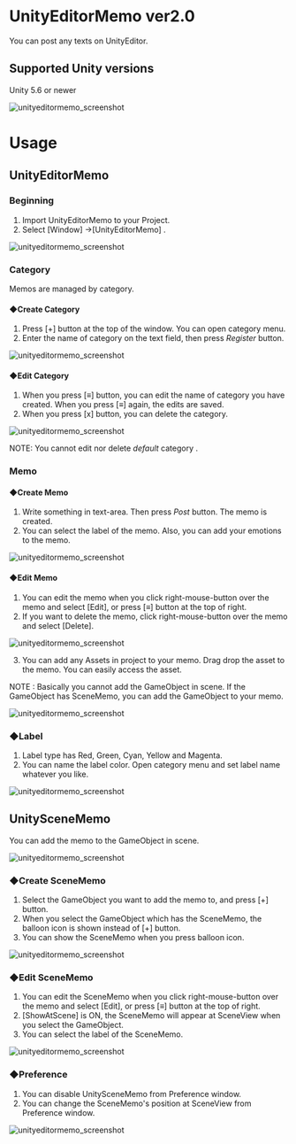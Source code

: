 # UnityEditorMemo ver2.0
You can post any texts on UnityEditor.  
## Supported Unity versions  
Unity 5.6 or newer

![unityeditormemo_screenshot](https://github.com/charcolle/UnityEditorMemo/blob/master/UnityEditorMemo_Screenshot_v2.0.png?raw=true)


# Usage
## UnityEditorMemo
### Beginning

1. Import UnityEditorMemo to your Project.
2. Select [Window] ->[UnityEditorMemo] .

![unityeditormemo_screenshot](https://github.com/charcolle/UnityEditorMemo/blob/master/DescFiles/image/unityeditormemo_1_1.png)

### Category
Memos are managed by category.
#### ◆Create Category
1. Press [+] button at the top of the window. You can open category menu.
2. Enter the name of category on the text field, then press *Register* button. 

![unityeditormemo_screenshot](https://github.com/charcolle/UnityEditorMemo/blob/master/DescFiles/image/unityeditormemo_2_1.png)

#### ◆Edit Category
1. When you press [≡] button, you can edit the name of category you have created. When you press [≡] again, the edits are saved.
2. When you press [x] button, you can delete the category.

![unityeditormemo_screenshot](https://github.com/charcolle/UnityEditorMemo/blob/master/DescFiles/gif/unityeditormemo_category.gif)

NOTE: You cannot edit nor delete  *default* category .

### Memo
#### ◆Create Memo

1. Write something in text-area. Then press *Post* button. The memo is created.
2. You can select the label of the memo. Also, you can add your emotions to the memo.

![unityeditormemo_screenshot](https://github.com/charcolle/UnityEditorMemo/blob/master/DescFiles/image/unityeditormemo_3_1.png)

#### ◆Edit Memo
1. You can edit the memo when you click right-mouse-button over the memo and select [Edit], or press [≡] button at the top of right.
2. If you want to delete the memo, click right-mouse-button over the memo and select [Delete].

![unityeditormemo_screenshot](https://github.com/charcolle/UnityEditorMemo/blob/master/DescFiles/image/unityeditormemo_3_2.png)

3. You can add any Assets in project to your memo. Drag drop the asset to the memo. You can easily access the asset.

NOTE : Basically you cannot add the GameObject in scene. If the GameObject has SceneMemo, you can add the GameObject to your memo.

![unityeditormemo_screenshot](https://github.com/charcolle/UnityEditorMemo/blob/master/DescFiles/gif/unityeditormemo_object.gif)

### ◆Label
1. Label type has Red, Green, Cyan, Yellow and Magenta.
2. You can name the label color. Open category menu and set label name whatever you like.

![unityeditormemo_screenshot](https://github.com/charcolle/UnityEditorMemo/blob/master/DescFiles/gif/unityeditormemo_label.gif)



## UnitySceneMemo
You can add the memo to the GameObject in scene.

![unityeditormemo_screenshot](https://github.com/charcolle/UnityEditorMemo/blob/master/DescFiles/gif/unityeditormemo_scenememo.gif)

### ◆Create SceneMemo
1. Select the GameObject you want to add the memo to, and press [+] button.
2. When you select the GameObject which has the SceneMemo, the balloon icon is shown instead of [+] button.
3. You can show the SceneMemo when you press   balloon icon.

![unityeditormemo_screenshot](https://github.com/charcolle/UnityEditorMemo/blob/master/DescFiles/image/unityeditormemo_4_1.png)

### ◆Edit SceneMemo
1. You can edit the SceneMemo when you click right-mouse-button over the memo and select [Edit], or press [≡] button at the top of right.
2. [ShowAtScene] is ON, the SceneMemo will appear at SceneView when you select the GameObject.
3. You can select the label of the SceneMemo.

![unityeditormemo_screenshot](https://github.com/charcolle/UnityEditorMemo/blob/master/DescFiles/image/unityeditormemo_4_2.png)

### ◆Preference
1. You can disable UnitySceneMemo from Preference window.
2. You can change the SceneMemo's position at SceneView from Preference window.

![unityeditormemo_screenshot](https://github.com/charcolle/UnityEditorMemo/blob/master/DescFiles/image/unityeditormemo_5_1.png)
